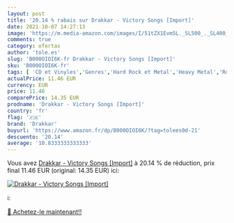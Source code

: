```yaml
---
layout: post
title: '20.14 % rabais sur Drakkar - Victory Songs [Import]'
date: 2021-10-07 14:27:13
image: 'https://m.media-amazon.com/images/I/51tZX1Evm5L._SL500_._SL400_.jpg'
comments: true
category: ofertas
author: 'tole.es'
slug: 'B000OIOI6K-fr Drakkar - Victory Songs [Import]'
sku: 'B000OIOI6K-fr'
tags: [ 'CD et Vinyles','Genres','Hard Rock et Metal','Heavy Metal','Rock','drakkar', ]
actualPrice: 11.46 EUR
currency: EUR
price: 11.46
comparePrice: 14.35 EUR
prodname: 'Drakkar - Victory Songs [Import]'
country: 'fr'
flag: '🇫🇷'
brand: 'Drakkar'
buyurl: 'https://www.amazon.fr/dp/B000OIOI6K/?tag=tolees0d-21'
descuento: '20.14'
average: '10.8333333333333'
---
```


Vous avez [Drakkar - Victory Songs [Import]](https://www.amazon.fr/dp/B000OIOI6K/?tag=tolees0d-21)  à  20.14 % de réduction, prix final  11.46 EUR (original: 14.35 EUR) ici:

[![Drakkar - Victory Songs [Import]](https://m.media-amazon.com/images/I/51tZX1Evm5L._SL500_._SL400_.jpg)](https://www.amazon.fr/dp/B000OIOI6K/?tag=tolees0d-21)

ℹ️:


[🛒 Achetez-le maintenant!!](https://www.amazon.fr/dp/B000OIOI6K/?tag=tolees0d-21)

